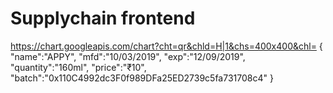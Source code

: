 # Supplychain frontend 


https://chart.googleapis.com/chart?cht=qr&chld=H|1&chs=400x400&chl= { "name":"APPY", "mfd":"10/03/2019", "exp":"12/09/2019", "quantity":"160ml", "price":"₹10", "batch":"0x110C4992dc3F0f989DFa25ED2739c5fa731708c4" }
